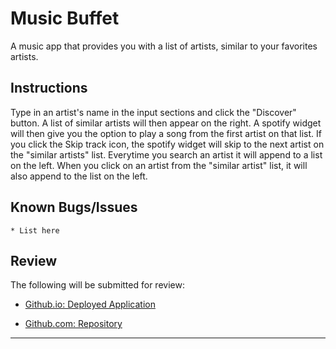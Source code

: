 # Music Buffet

A music app that provides you with a list of artists, similar to your favorites artists.


## Instructions
Type in an artist's name in the input sections and click the "Discover" button.
A list of similar artists will then appear on the right.
A spotify widget will then give you the option to play a song from the first artist on that list.
If you click the Skip track icon, the spotify widget will skip to the next artist on the "similar artists" list.
Everytime you search an artist it will append to a list on the left.
When you click on an artist from the "similar artist" list, it will also append to the list on the left.


## Known Bugs/Issues

```
* List here
```

## Review

The following will be submitted for review:

* [Github.io: Deployed Application](https://GFHiebert.github.io/Music-Buffet/)

* [Github.com: Repository](https://github.com/GFHiebert/Music-Buffet)

- - -